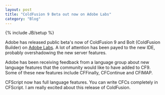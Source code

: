```yaml
---
layout: post
title: "ColdFusion 9 Beta out now on Adobe Labs"
category: "Blog"
---
```

{% include JB/setup %}

Adobe has released public beta's now of ColdFusion 9 and Bolt (ColdFusion Builder) on [Adobe Labs](http://labs.adobe.com). A lot of attention has been payed to the new IDE, probably overshadowing the new server features.

Adobe has been receiving feedback from a language group about new language features that the community would like to have added to CF9\. Some of these new features include CFFinally, CFContinue and CFIMAP.

CFScript now has full language features. You can write CFCs completely in CFScript. I am really excited about this release of ColdFusion.